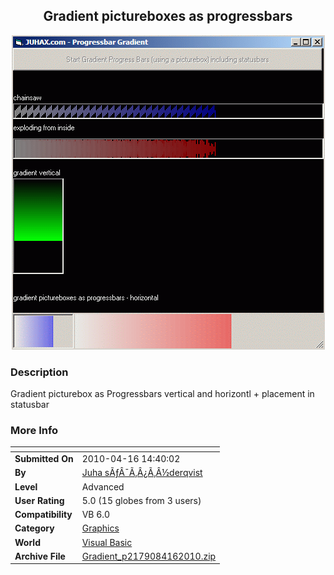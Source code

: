 ﻿<div align="center">

## Gradient pictureboxes as progressbars

<img src="PIC2010416143955843.gif">
</div>

### Description

Gradient picturebox as Progressbars vertical and horizontl + placement in statusbar
 
### More Info
 


<span>             |<span>
---                |---
**Submitted On**   |2010-04-16 14:40:02
**By**             |[Juha sÃƒÂ¯Ã‚Â¿Ã‚Â½derqvist](https://github.com/Planet-Source-Code/PSCIndex/blob/master/ByAuthor/juha-s-derqvist.md)
**Level**          |Advanced
**User Rating**    |5.0 (15 globes from 3 users)
**Compatibility**  |VB 6\.0
**Category**       |[Graphics](https://github.com/Planet-Source-Code/PSCIndex/blob/master/ByCategory/graphics__1-46.md)
**World**          |[Visual Basic](https://github.com/Planet-Source-Code/PSCIndex/blob/master/ByWorld/visual-basic.md)
**Archive File**   |[Gradient\_p2179084162010\.zip](https://github.com/Planet-Source-Code/juha-s-derqvist-gradient-pictureboxes-as-progressbars__1-73072/archive/master.zip)








